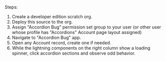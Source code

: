 Steps:
1. Create a developer edition scratch org.
2. Deploy this source to the org.
3. Assign "Accordion Bug" permission set group to your user (or other user whose profile has "Accordions" Account page layout assigned)
4. Navigate to "Accordion Bug" app.
5. Open any Account record, create one if needed.
6. While the lightning components on the right column show a loading spinner, click accordion sections and observe odd behavior.
